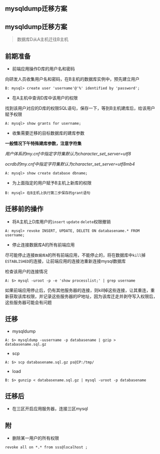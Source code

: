 ## mysqldump迁移方案

## mysqldump迁移方案

> 数据库D从A主机迁往B主机

## 前期准备

- 前端应用操作D库的用户名和密码

向研发人员收集用户名和密码，在B主机的数据库实例中，预先建立用户

```
B: mysql> create user 'username'@'%' identified by 'password';
```

- 在A主机中查询D库中该用户的权限

找到该用户对应的D库的权限SQL语句，保存一下，等到B主机建库后，给该用户赋予权限

```
A: mysql> show grants for username;
```

- 收集需要迁移的目标数据库的建库参数

**一般情况下午特殊建库参数，注意字符集**

*用户体系的my.cnf中指定字符集默认为character_set_server=utf8*

*ocrdb的my.cnf中指定字符集默认为character_set_server=utf8mb4*

```
A: mysql> show create database dbname;
```

- 为上面指定的用户赋予B主机上新库的权限

```
B: mysql> 在B主机上执行第二步保存的grant语句
```

## 迁移前的操作

- 将A主机上D库用户的`insert` `update` `delete`权限撤销

```
A: mysql> revoke INSERT, UPDATE, DELETE ON databasename.* FROM username;
```

- 停止连接数据库A的所有前端应用

尽可能停止连接`数据库A`的所有前端应用，不能停止的，将在数据库中`kill`掉`ESTABLISHED`的连接，让前端应用的连接池重新连接mysql数据库

检查该用户的连接情况

```
A: $> mysql -uroot -p -e 'show processlist;' | grep username
```

如果前端应用停止后，仍有其他服务器的连接，则kill掉这些连接，让其重连，重新获取该库权限，并记录这些服务器的IP地址，因为该库迁走并剥夺写入权限后，这些服务器可能会有问题

## 迁移

- mysqldump

```
A: $> mysqldump -uusername -p databasename | gzip > databasename.sql.gz
```

- scp

```
A: $> scp databasename.sql.gz ps@IP:/tmp/
```

- load

```
B: $> gunzip < databasename.sql.gz | mysql -uroot -p databasename
```

## 迁移后

- 在三区开启应用服务器，连接三区mysql

## 附

- 删除某一用户的所有权限

```
revoke all on *.* from sss@localhost ;
```